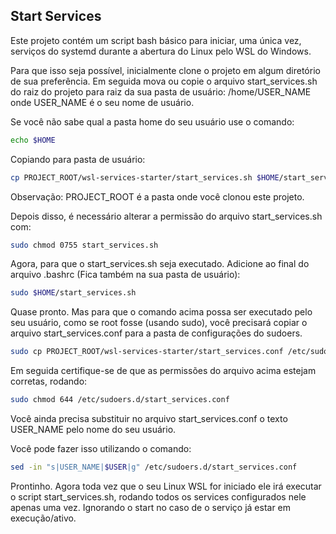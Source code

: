 Start Services
--------------

Este projeto contém um script bash básico para iniciar, uma única vez, serviços do systemd durante a abertura do Linux pelo WSL do Windows.

Para que isso seja possível, inicialmente clone o projeto em algum diretório de sua preferência.
Em seguida mova ou copie o arquivo start_services.sh do raiz do projeto para raiz da sua pasta de usuário: /home/USER_NAME onde USER_NAME é o seu nome de usuário.

Se você não sabe qual a pasta home do seu usuário use o comando:
```sh
echo $HOME
```

Copiando para pasta de usuário:

```sh
cp PROJECT_ROOT/wsl-services-starter/start_services.sh $HOME/start_services.sh
```

Observação: PROJECT_ROOT é a pasta onde você clonou este projeto.

Depois disso, é necessário alterar a permissão do arquivo start_services.sh com:

```sh
sudo chmod 0755 start_services.sh
```

Agora, para que o start_services.sh seja executado. Adicione ao final do arquivo .bashrc (Fica também na sua pasta de usuário):

```sh
sudo $HOME/start_services.sh
```

Quase pronto. Mas para que o comando acima possa ser executado pelo seu usuário, como se root fosse (usando sudo), você precisará copiar o arquivo start_services.conf para a pasta de configurações do sudoers.

```sh
sudo cp PROJECT_ROOT/wsl-services-starter/start_services.conf /etc/sudoers.d/start_services.conf
```

Em seguida certifique-se de que as permissões do arquivo acima estejam corretas, rodando:

```sh
sudo chmod 644 /etc/sudoers.d/start_services.conf
```

Você ainda precisa substituir no arquivo start_services.conf o texto USER_NAME pelo nome do seu usuário.

Você pode fazer isso utilizando o comando:

```sh
sed -in "s|USER_NAME|$USER|g" /etc/sudoers.d/start_services.conf
```

Prontinho. Agora toda vez que o seu Linux WSL for iniciado ele irá executar o script start_services.sh, rodando todos os services configurados nele apenas uma vez. Ignorando o start no caso de o serviço já estar em execução/ativo.